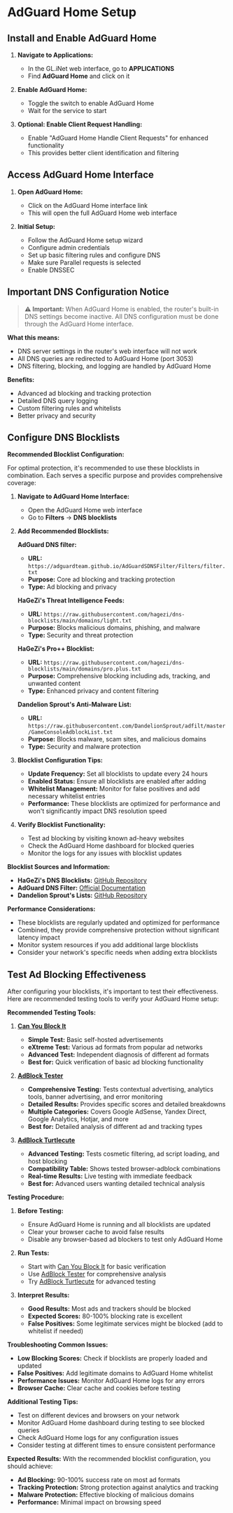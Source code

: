 # AdGuard Home Setup

## Install and Enable AdGuard Home

1. **Navigate to Applications:**
   - In the GL.iNet web interface, go to **APPLICATIONS**
   - Find **AdGuard Home** and click on it

2. **Enable AdGuard Home:**
   - Toggle the switch to enable AdGuard Home
   - Wait for the service to start

3. **Optional: Enable Client Request Handling:**
   - Enable "AdGuard Home Handle Client Requests" for enhanced functionality
   - This provides better client identification and filtering

## Access AdGuard Home Interface

1. **Open AdGuard Home:**
   - Click on the AdGuard Home interface link
   - This will open the full AdGuard Home web interface

2. **Initial Setup:**
   - Follow the AdGuard Home setup wizard
   - Configure admin credentials
   - Set up basic filtering rules and configure DNS
   - Make sure Parallel requests is selected
   - Enable DNSSEC

## Important DNS Configuration Notice

> **⚠️ Important:** When AdGuard Home is enabled, the router's built-in DNS settings become inactive. All DNS configuration must be done through the AdGuard Home interface.

**What this means:**
- DNS server settings in the router's web interface will not work
- All DNS queries are redirected to AdGuard Home (port 3053)
- DNS filtering, blocking, and logging are handled by AdGuard Home

**Benefits:**
- Advanced ad blocking and tracking protection
- Detailed DNS query logging
- Custom filtering rules and whitelists
- Better privacy and security

## Configure DNS Blocklists

**Recommended Blocklist Configuration:**

For optimal protection, it's recommended to use these blocklists in combination. Each serves a specific purpose and provides comprehensive coverage:

1. **Navigate to AdGuard Home Interface:**
   - Open the AdGuard Home web interface
   - Go to **Filters** → **DNS blocklists**

2. **Add Recommended Blocklists:**

   **AdGuard DNS filter:**
   - **URL:** `https://adguardteam.github.io/AdGuardSDNSFilter/Filters/filter.txt`
   - **Purpose:** Core ad blocking and tracking protection
   - **Type:** Ad blocking and privacy

   **HaGeZi's Threat Intelligence Feeds:**
   - **URL:** `https://raw.githubusercontent.com/hagezi/dns-blocklists/main/domains/light.txt`
   - **Purpose:** Blocks malicious domains, phishing, and malware
   - **Type:** Security and threat protection

   **HaGeZi's Pro++ Blocklist:**
   - **URL:** `https://raw.githubusercontent.com/hagezi/dns-blocklists/main/domains/pro.plus.txt`
   - **Purpose:** Comprehensive blocking including ads, tracking, and unwanted content
   - **Type:** Enhanced privacy and content filtering

   **Dandelion Sprout's Anti-Malware List:**
   - **URL:** `https://raw.githubusercontent.com/DandelionSprout/adfilt/master/GameConsoleAdblockList.txt`
   - **Purpose:** Blocks malware, scam sites, and malicious domains
   - **Type:** Security and malware protection

3. **Blocklist Configuration Tips:**
   - **Update Frequency:** Set all blocklists to update every 24 hours
   - **Enabled Status:** Ensure all blocklists are enabled after adding
   - **Whitelist Management:** Monitor for false positives and add necessary whitelist entries
   - **Performance:** These blocklists are optimized for performance and won't significantly impact DNS resolution speed

4. **Verify Blocklist Functionality:**
   - Test ad blocking by visiting known ad-heavy websites
   - Check the AdGuard Home dashboard for blocked queries
   - Monitor the logs for any issues with blocklist updates

**Blocklist Sources and Information:**
- **HaGeZi's DNS Blocklists:** [GitHub Repository](https://github.com/hagezi/dns-blocklists)
- **AdGuard DNS Filter:** [Official Documentation](https://adguard-dns.io/en/public-dns.html)
- **Dandelion Sprout's Lists:** [GitHub Repository](https://github.com/DandelionSprout/adfilt)

**Performance Considerations:**
- These blocklists are regularly updated and optimized for performance
- Combined, they provide comprehensive protection without significant latency impact
- Monitor system resources if you add additional large blocklists
- Consider your network's specific needs when adding extra blocklists

## Test Ad Blocking Effectiveness

After configuring your blocklists, it's important to test their effectiveness. Here are recommended testing tools to verify your AdGuard Home setup:

**Recommended Testing Tools:**

1. **[Can You Block It](https://canyoublockit.com/)**
   - **Simple Test:** Basic self-hosted advertisements
   - **eXtreme Test:** Various ad formats from popular ad networks
   - **Advanced Test:** Independent diagnosis of different ad formats
   - **Best for:** Quick verification of basic ad blocking functionality

2. **[AdBlock Tester](https://adblock-tester.com/)**
   - **Comprehensive Testing:** Tests contextual advertising, analytics tools, banner advertising, and error monitoring
   - **Detailed Results:** Provides specific scores and detailed breakdowns
   - **Multiple Categories:** Covers Google AdSense, Yandex Direct, Google Analytics, Hotjar, and more
   - **Best for:** Detailed analysis of different ad and tracking types

3. **[AdBlock Turtlecute](https://adblock.turtlecute.org/)**
   - **Advanced Testing:** Tests cosmetic filtering, ad script loading, and host blocking
   - **Compatibility Table:** Shows tested browser-adblock combinations
   - **Real-time Results:** Live testing with immediate feedback
   - **Best for:** Advanced users wanting detailed technical analysis

**Testing Procedure:**

1. **Before Testing:**
   - Ensure AdGuard Home is running and all blocklists are updated
   - Clear your browser cache to avoid false results
   - Disable any browser-based ad blockers to test only AdGuard Home

2. **Run Tests:**
   - Start with [Can You Block It](https://canyoublockit.com/) for basic verification
   - Use [AdBlock Tester](https://adblock-tester.com/) for comprehensive analysis
   - Try [AdBlock Turtlecute](https://adblock.turtlecute.org/) for advanced testing

3. **Interpret Results:**
   - **Good Results:** Most ads and trackers should be blocked
   - **Expected Scores:** 80-100% blocking rate is excellent
   - **False Positives:** Some legitimate services might be blocked (add to whitelist if needed)

**Troubleshooting Common Issues:**

- **Low Blocking Scores:** Check if blocklists are properly loaded and updated
- **False Positives:** Add legitimate domains to AdGuard Home whitelist
- **Performance Issues:** Monitor AdGuard Home logs for any errors
- **Browser Cache:** Clear cache and cookies before testing

**Additional Testing Tips:**

- Test on different devices and browsers on your network
- Monitor AdGuard Home dashboard during testing to see blocked queries
- Check AdGuard Home logs for any configuration issues
- Consider testing at different times to ensure consistent performance

**Expected Results:**
With the recommended blocklist configuration, you should achieve:
- **Ad Blocking:** 90-100% success rate on most ad formats
- **Tracking Protection:** Strong protection against analytics and tracking
- **Malware Protection:** Effective blocking of malicious domains
- **Performance:** Minimal impact on browsing speed 